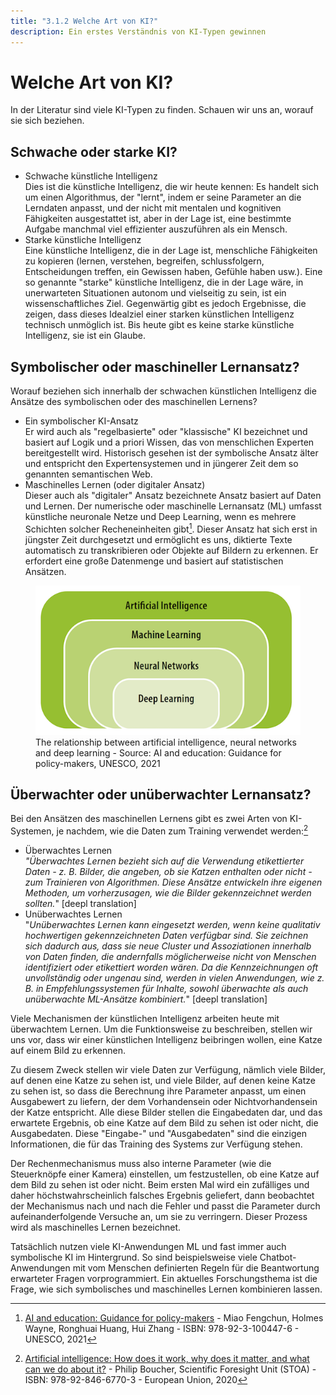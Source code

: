 ```yaml
---
title: "3.1.2 Welche Art von KI?"
description: Ein erstes Verständnis von KI-Typen gewinnen
---
```


# Welche Art von KI?  
In der Literatur sind viele KI-Typen zu finden. Schauen wir uns an, worauf sie sich beziehen.

## Schwache oder starke KI?
- Schwache künstliche Intelligenz  
  Dies ist die künstliche Intelligenz, die wir heute kennen: Es handelt sich um einen Algorithmus, der "lernt", indem er seine Parameter an die Lerndaten anpasst, und der nicht mit mentalen und kognitiven Fähigkeiten ausgestattet ist, aber in der Lage ist, eine bestimmte Aufgabe manchmal viel effizienter auszuführen als ein Mensch.
- Starke künstliche Intelligenz  
  Eine künstliche Intelligenz, die in der Lage ist, menschliche Fähigkeiten zu kopieren (lernen, verstehen, begreifen, schlussfolgern, Entscheidungen treffen, ein Gewissen haben, Gefühle haben usw.). Eine so genannte "starke" künstliche Intelligenz, die in der Lage wäre, in unerwarteten Situationen autonom und vielseitig zu sein, ist ein wissenschaftliches Ziel. Gegenwärtig gibt es jedoch Ergebnisse, die zeigen, dass dieses Idealziel einer starken künstlichen Intelligenz technisch unmöglich ist. Bis heute gibt es keine starke künstliche Intelligenz, sie ist ein Glaube.

## Symbolischer oder maschineller Lernansatz?

Worauf beziehen sich innerhalb der schwachen künstlichen Intelligenz die Ansätze des symbolischen oder des maschinellen Lernens?

- Ein symbolischer KI-Ansatz  
  Er wird auch als "regelbasierte" oder "klassische" KI bezeichnet und basiert auf Logik und a priori Wissen, das von menschlichen Experten bereitgestellt wird.
  Historisch gesehen ist der symbolische Ansatz älter und entspricht den Expertensystemen und in jüngerer Zeit dem so genannten semantischen Web.
- Maschinelles Lernen (oder digitaler Ansatz)  
  Dieser auch als "digitaler" Ansatz bezeichnete Ansatz basiert auf Daten und Lernen.
  Der numerische oder maschinelle Lernansatz (ML) umfasst künstliche neuronale Netze und Deep Learning, wenn es mehrere Schichten solcher Recheneinheiten gibt[^1]. Dieser Ansatz hat sich erst in jüngster Zeit durchgesetzt und ermöglicht es uns, diktierte Texte automatisch zu transkribieren oder Objekte auf Bildern zu erkennen. Er erfordert eine große Datenmenge und basiert auf statistischen Ansätzen.

<figure>
  <img src="Images/Machine-Learning-NN-Deep-Learning.png" alt= "Relationship between AI types">
  <figcaption>The relationship between artificial intelligence, neural networks and deep learning - Source: AI and education: Guidance for policy-makers, UNESCO, 2021</figcaption>
</figure>

## Überwachter oder unüberwachter Lernansatz?

Bei den Ansätzen des maschinellen Lernens gibt es zwei Arten von KI-Systemen, je nachdem, wie die Daten zum Training verwendet werden:[^2]

- Überwachtes Lernen  
  *"Überwachtes Lernen bezieht sich auf die Verwendung etikettierter Daten - z. B. Bilder, die angeben, ob sie Katzen enthalten oder nicht - zum Trainieren von Algorithmen. Diese Ansätze entwickeln ihre eigenen Methoden, um vorherzusagen, wie die Bilder gekennzeichnet werden sollten.*" [deepl translation]
- Unüberwachtes Lernen  
  "*Unüberwachtes Lernen kann eingesetzt werden, wenn keine qualitativ hochwertigen gekennzeichneten Daten verfügbar sind. Sie zeichnen sich dadurch aus, dass sie neue Cluster und Assoziationen innerhalb von Daten finden, die andernfalls möglicherweise nicht von Menschen identifiziert oder etikettiert worden wären. Da die Kennzeichnungen oft unvollständig oder ungenau sind, werden in vielen Anwendungen, wie z. B. in Empfehlungssystemen für Inhalte, sowohl überwachte als auch unüberwachte ML-Ansätze kombiniert.*" [deepl translation]

Viele Mechanismen der künstlichen Intelligenz arbeiten heute mit überwachtem Lernen. Um die Funktionsweise zu beschreiben, stellen wir uns vor, dass wir einer künstlichen Intelligenz beibringen wollen, eine Katze auf einem Bild zu erkennen.

Zu diesem Zweck stellen wir viele Daten zur Verfügung, nämlich viele Bilder, auf denen eine Katze zu sehen ist, und viele Bilder, auf denen keine Katze zu sehen ist, so dass die Berechnung ihre Parameter anpasst, um einen Ausgabewert zu liefern, der dem Vorhandensein oder Nichtvorhandensein der Katze entspricht. Alle diese Bilder stellen die Eingabedaten dar, und das erwartete Ergebnis, ob eine Katze auf dem Bild zu sehen ist oder nicht, die Ausgabedaten. Diese "Eingabe-" und "Ausgabedaten" sind die einzigen Informationen, die für das Training des Systems zur Verfügung stehen.

Der Rechenmechanismus muss also interne Parameter (wie die Steuerknöpfe einer Kamera) einstellen, um festzustellen, ob eine Katze auf dem Bild zu sehen ist oder nicht. Beim ersten Mal wird ein zufälliges und daher höchstwahrscheinlich falsches Ergebnis geliefert, dann beobachtet der Mechanismus nach und nach die Fehler und passt die Parameter durch aufeinanderfolgende Versuche an, um sie zu verringern. Dieser Prozess wird als maschinelles Lernen bezeichnet.

Tatsächlich nutzen viele KI-Anwendungen ML und fast immer auch symbolische KI im Hintergrund. So sind beispielsweise viele Chatbot-Anwendungen mit vom Menschen definierten Regeln für die Beantwortung erwarteter Fragen vorprogrammiert. Ein aktuelles Forschungsthema ist die Frage, wie sich symbolisches und maschinelles Lernen kombinieren lassen.

[^1]:[AI and education: Guidance for policy-makers](https://unesdoc.unesco.org/ark:/48223/pf0000376709) - Miao Fengchun, Holmes Wayne, Ronghuai Huang, Hui Zhang - ISBN: 978-92-3-100447-6 - UNESCO, 2021

[^2]:[Artificial intelligence: How does it work, why does it matter, and what can we do about it?](https://www.europarl.europa.eu/thinktank/en/document/EPRS_STU(2020)641547) - Philip Boucher, Scientific Foresight Unit (STOA) - ISBN: 978-92-846-6770-3 - European Union, 2020
